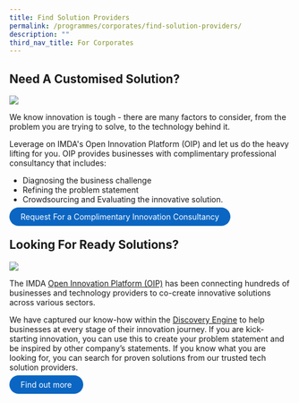 ```yaml
---
title: Find Solution Providers
permalink: /programmes/corporates/find-solution-providers/
description: ""
third_nav_title: For Corporates
---
```

## Need A Customised Solution? 
![](https://www.openinnovation.sg/cms/uploads/OIP_Hero_banner_FA_d46c7381b5.jpg)

We know innovation is tough - there are many factors to consider, from the problem you are trying to solve, to the technology behind it. 

Leverage on IMDA's Open Innovation Platform (OIP) and let us do the heavy lifting for you. OIP provides businesses with complimentary professional consultancy that includes:
* Diagnosing the business challenge 
* Refining the problem statement
* Crowdsourcing and Evaluating the innovative solution. 

<a href="https://go.gov.sg/oipform" target="_blank" style="background-color: #0A66C2; color: white; text-decoration: none; border-radius: 100px; padding-left: 20px; padding-right: 20px; padding-top:8px; padding-bottom:8px">Request For a Complimentary Innovation Consultancy</a>


## Looking For Ready Solutions? 
![](https://www.openinnovation.sg/cms/uploads/IMDA_OIP_Discovery_Engine_Hero_Banner_f577aa0e3a.png)

The IMDA [Open Innovation Platform (OIP)](https://www.openinnovation.sg/imda) has been connecting hundreds of businesses and technology providers to co-create innovative solutions across various sectors.

We have captured our know-how within the [Discovery Engine](https://www.openinnovation.sg/find-solution) to help businesses at every stage of their innovation journey. If you are kick-starting innovation, you can use this to create your problem statement and be inspired by other company’s statements. If you know what you are looking for, you can search for proven solutions from our trusted tech solution providers.

<a href="https://www.openinnovation.sg/find-solution" target="_blank" style="background-color: #0A66C2; color: white; text-decoration: none; border-radius: 100px; padding-left: 20px; padding-right: 20px; padding-top:8px; padding-bottom:8px">Find out more</a>